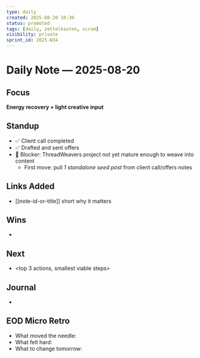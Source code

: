 ```yaml
---
type: daily
created: 2025-08-20 10:30
status: promoted
tags: [daily, zettelkasten, scrum]
visibility: private
sprint_id: 2025-W34
---
```



# Daily Note — 2025-08-20

## Focus
**Energy recovery + light creative input**

## Standup
- ✅ Client call completed
- ✅ Drafted and sent offers
- 🔴 Blocker: ThreadWeavers project not yet mature enough to weave into content
    - First move: pull _1 standalone seed post_ from client call/offers notes
## Links Added
- [[note-id-or-title]] short why it matters

## Wins
- <fast wins and tiny proofs>

## Next
- <top 3 actions, smallest viable steps>

## Journal
- <freeform>

## EOD Micro Retro
- What moved the needle:
- What felt hard:
- What to change tomorrow:
